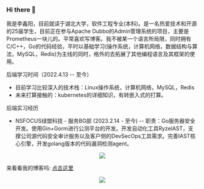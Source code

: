 ### Hi there 👋
我是李鑫阳，目前就读于湖北大学，软件工程专业(本科)。是一名热爱技术和开源的25届学生，目前正在参与Apache Dubbo的Admin管理系统的项目，主要是Prometheus一块儿的。平常喜欢写博客。我不被某一个语言所局限，同时拥有C/C++，Go的代码经验，平时以基础学习(操作系统，计算机网络，数据结构与算法，MySQL，Redis)为主线的同时，格外的去拓展了其他编程语言及其框架的使用。

后端学习时间（2022.4.13 -- 至今）

- 目前学习比较深入的技术栈：Linux操作系统，计算机网络，MySQL，Redis
- 未来打算接触的：kubernetes的详细知识，有转嵌入式的打算。

后端实习经历

- NSFOCUS绿盟科技 - 服务BG部 (2023.2.14 - 至今)
-- 职责：Go服务器安全开发。使用Gin+Gorm进行公测平台的开发。开发自动化工具RyzelAST，支撑公司源代码安全审计服务以及客户侧的DevSecOps工具需求。完善IAST核心引擎，开发golang版本的代码漏洞检测agent。
 
 <div align="center"> <img src="https://stats.justsong.cn/api/csdn?id=qq_61039408"> </div>


来看看我的博客吗: <a href="https://blog.csdn.net/qq_61039408" title="点击这里">点击这里</a>


<div align="center"> <img src="https://github-readme-stats.vercel.app/api?username=sjmshsh&show_icons=true&theme=radical" /> </div>


<!--
**sjmshsh/sjmshsh** is a ✨ _special_ ✨ repository because its `README.md` (this file) appears on your GitHub profile.

Here are some ideas to get you started:

- 🔭 I’m currently working on ...
- 🌱 I’m currently learning ...
- 👯 I’m looking to collaborate on ...
- 🤔 I’m looking for help with ...
- 💬 Ask me about ...
- 📫 How to reach me: ...
- 😄 Pronouns: ...
- ⚡ Fun fact: ...
-->
